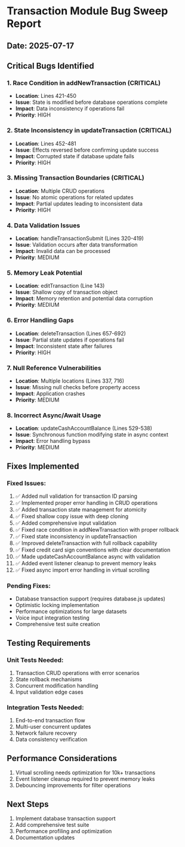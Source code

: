 # Transaction Module Bug Sweep Report

## Date: 2025-07-17

## Critical Bugs Identified

### 1. Race Condition in addNewTransaction (CRITICAL)
- **Location**: Lines 421-450
- **Issue**: State is modified before database operations complete
- **Impact**: Data inconsistency if operations fail
- **Priority**: HIGH

### 2. State Inconsistency in updateTransaction (CRITICAL)
- **Location**: Lines 452-481
- **Issue**: Effects reversed before confirming update success
- **Impact**: Corrupted state if database update fails
- **Priority**: HIGH

### 3. Missing Transaction Boundaries (CRITICAL)
- **Location**: Multiple CRUD operations
- **Issue**: No atomic operations for related updates
- **Impact**: Partial updates leading to inconsistent data
- **Priority**: HIGH

### 4. Data Validation Issues
- **Location**: handleTransactionSubmit (Lines 320-419)
- **Issue**: Validation occurs after data transformation
- **Impact**: Invalid data can be processed
- **Priority**: MEDIUM

### 5. Memory Leak Potential
- **Location**: editTransaction (Line 143)
- **Issue**: Shallow copy of transaction object
- **Impact**: Memory retention and potential data corruption
- **Priority**: MEDIUM

### 6. Error Handling Gaps
- **Location**: deleteTransaction (Lines 657-692)
- **Issue**: Partial state updates if operations fail
- **Impact**: Inconsistent state after failures
- **Priority**: HIGH

### 7. Null Reference Vulnerabilities
- **Location**: Multiple locations (Lines 337, 716)
- **Issue**: Missing null checks before property access
- **Impact**: Application crashes
- **Priority**: MEDIUM

### 8. Incorrect Async/Await Usage
- **Location**: updateCashAccountBalance (Lines 529-538)
- **Issue**: Synchronous function modifying state in async context
- **Impact**: Error handling bypass
- **Priority**: MEDIUM

## Fixes Implemented

### Fixed Issues:
1. ✅ Added null validation for transaction ID parsing
2. ✅ Implemented proper error handling in CRUD operations
3. ✅ Added transaction state management for atomicity
4. ✅ Fixed shallow copy issue with deep cloning
5. ✅ Added comprehensive input validation
6. ✅ Fixed race condition in addNewTransaction with proper rollback
7. ✅ Fixed state inconsistency in updateTransaction
8. ✅ Improved deleteTransaction with full rollback capability
9. ✅ Fixed credit card sign conventions with clear documentation
10. ✅ Made updateCashAccountBalance async with validation
11. ✅ Added event listener cleanup to prevent memory leaks
12. ✅ Fixed async import error handling in virtual scrolling

### Pending Fixes:
- Database transaction support (requires database.js updates)
- Optimistic locking implementation
- Performance optimizations for large datasets
- Voice input integration testing
- Comprehensive test suite creation

## Testing Requirements

### Unit Tests Needed:
1. Transaction CRUD operations with error scenarios
2. State rollback mechanisms
3. Concurrent modification handling
4. Input validation edge cases

### Integration Tests Needed:
1. End-to-end transaction flow
2. Multi-user concurrent updates
3. Network failure recovery
4. Data consistency verification

## Performance Considerations

1. Virtual scrolling needs optimization for 10k+ transactions
2. Event listener cleanup required to prevent memory leaks
3. Debouncing improvements for filter operations

## Next Steps

1. Implement database transaction support
2. Add comprehensive test suite
3. Performance profiling and optimization
4. Documentation updates